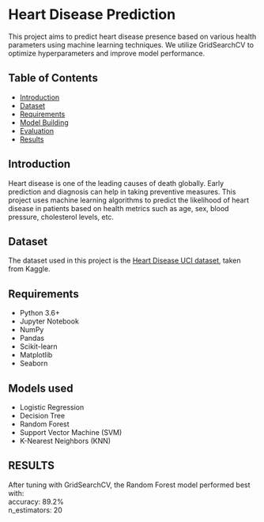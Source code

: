 # Heart Disease Prediction

This project aims to predict heart disease presence based on various health parameters using machine learning techniques. We utilize GridSearchCV to optimize hyperparameters and improve model performance.

## Table of Contents
- [Introduction](#introduction)
- [Dataset](#dataset)
- [Requirements](#requirements)
- [Model Building](#model-building)
- [Evaluation](#evaluation)
- [Results](#results)


## Introduction
Heart disease is one of the leading causes of death globally. Early prediction and diagnosis can help in taking preventive measures. This project uses machine learning algorithms to predict the likelihood of heart disease in patients based on health metrics such as age, sex, blood pressure, cholesterol levels, etc.

## Dataset
The dataset used in this project is the [Heart Disease UCI dataset](https://www.kaggle.com/datasets/andrewmvd/heart-failure-clinical-data), taken from Kaggle.

## Requirements
- Python 3.6+
- Jupyter Notebook
- NumPy
- Pandas
- Scikit-learn
- Matplotlib
- Seaborn

## Models used 
- Logistic Regression
- Decision Tree
- Random Forest
- Support Vector Machine (SVM)
- K-Nearest Neighbors (KNN)

## RESULTS
After tuning with GridSearchCV, the Random Forest model performed best with:<br>
accuracy: 89.2%<br>
n_estimators: 20
